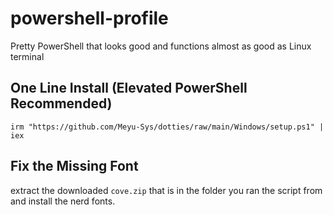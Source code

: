 # powershell-profile
Pretty PowerShell that looks good and functions almost as good as Linux terminal 

## One Line Install (Elevated PowerShell Recommended)

```
irm "https://github.com/Meyu-Sys/dotties/raw/main/Windows/setup.ps1" | iex
```

## Fix the Missing Font

extract the downloaded `cove.zip` that is in the folder you ran the script from and install the nerd fonts. 

